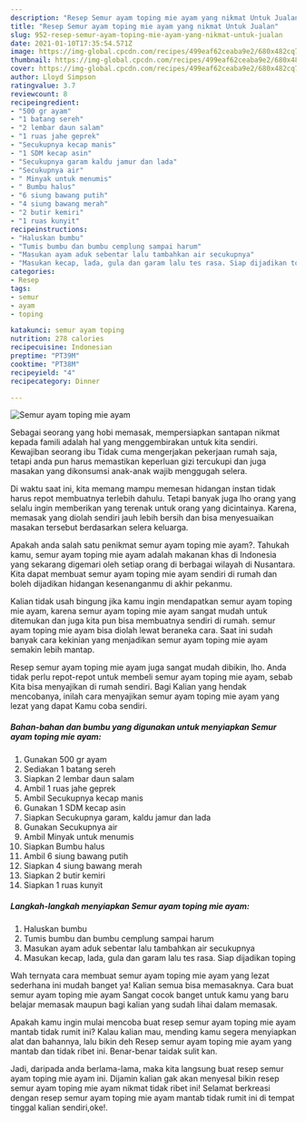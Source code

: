 ```yaml
---
description: "Resep Semur ayam toping mie ayam yang nikmat Untuk Jualan"
title: "Resep Semur ayam toping mie ayam yang nikmat Untuk Jualan"
slug: 952-resep-semur-ayam-toping-mie-ayam-yang-nikmat-untuk-jualan
date: 2021-01-10T17:35:54.571Z
image: https://img-global.cpcdn.com/recipes/499eaf62ceaba9e2/680x482cq70/semur-ayam-toping-mie-ayam-foto-resep-utama.jpg
thumbnail: https://img-global.cpcdn.com/recipes/499eaf62ceaba9e2/680x482cq70/semur-ayam-toping-mie-ayam-foto-resep-utama.jpg
cover: https://img-global.cpcdn.com/recipes/499eaf62ceaba9e2/680x482cq70/semur-ayam-toping-mie-ayam-foto-resep-utama.jpg
author: Lloyd Simpson
ratingvalue: 3.7
reviewcount: 8
recipeingredient:
- "500 gr ayam"
- "1 batang sereh"
- "2 lembar daun salam"
- "1 ruas jahe geprek"
- "Secukupnya kecap manis"
- "1 SDM kecap asin"
- "Secukupnya garam kaldu jamur dan lada"
- "Secukupnya air"
- " Minyak untuk menumis"
- " Bumbu halus"
- "6 siung bawang putih"
- "4 siung bawang merah"
- "2 butir kemiri"
- "1 ruas kunyit"
recipeinstructions:
- "Haluskan bumbu"
- "Tumis bumbu dan bumbu cemplung sampai harum"
- "Masukan ayam aduk sebentar lalu tambahkan air secukupnya"
- "Masukan kecap, lada, gula dan garam lalu tes rasa. Siap dijadikan toping"
categories:
- Resep
tags:
- semur
- ayam
- toping

katakunci: semur ayam toping 
nutrition: 278 calories
recipecuisine: Indonesian
preptime: "PT39M"
cooktime: "PT38M"
recipeyield: "4"
recipecategory: Dinner

---
```



![Semur ayam toping mie ayam](https://img-global.cpcdn.com/recipes/499eaf62ceaba9e2/680x482cq70/semur-ayam-toping-mie-ayam-foto-resep-utama.jpg)

Sebagai seorang yang hobi memasak, mempersiapkan santapan nikmat kepada famili adalah hal yang menggembirakan untuk kita sendiri. Kewajiban seorang ibu Tidak cuma mengerjakan pekerjaan rumah saja, tetapi anda pun harus memastikan keperluan gizi tercukupi dan juga masakan yang dikonsumsi anak-anak wajib menggugah selera.

Di waktu  saat ini, kita memang mampu memesan hidangan instan tidak harus repot membuatnya terlebih dahulu. Tetapi banyak juga lho orang yang selalu ingin memberikan yang terenak untuk orang yang dicintainya. Karena, memasak yang diolah sendiri jauh lebih bersih dan bisa menyesuaikan masakan tersebut berdasarkan selera keluarga. 



Apakah anda salah satu penikmat semur ayam toping mie ayam?. Tahukah kamu, semur ayam toping mie ayam adalah makanan khas di Indonesia yang sekarang digemari oleh setiap orang di berbagai wilayah di Nusantara. Kita dapat membuat semur ayam toping mie ayam sendiri di rumah dan boleh dijadikan hidangan kesenanganmu di akhir pekanmu.

Kalian tidak usah bingung jika kamu ingin mendapatkan semur ayam toping mie ayam, karena semur ayam toping mie ayam sangat mudah untuk ditemukan dan juga kita pun bisa membuatnya sendiri di rumah. semur ayam toping mie ayam bisa diolah lewat beraneka cara. Saat ini sudah banyak cara kekinian yang menjadikan semur ayam toping mie ayam semakin lebih mantap.

Resep semur ayam toping mie ayam juga sangat mudah dibikin, lho. Anda tidak perlu repot-repot untuk membeli semur ayam toping mie ayam, sebab Kita bisa menyajikan di rumah sendiri. Bagi Kalian yang hendak mencobanya, inilah cara menyajikan semur ayam toping mie ayam yang lezat yang dapat Kamu coba sendiri.

<!--inarticleads1-->

##### Bahan-bahan dan bumbu yang digunakan untuk menyiapkan Semur ayam toping mie ayam:

1. Gunakan 500 gr ayam
1. Sediakan 1 batang sereh
1. Siapkan 2 lembar daun salam
1. Ambil 1 ruas jahe geprek
1. Ambil Secukupnya kecap manis
1. Gunakan 1 SDM kecap asin
1. Siapkan Secukupnya garam, kaldu jamur dan lada
1. Gunakan Secukupnya air
1. Ambil  Minyak untuk menumis
1. Siapkan  Bumbu halus
1. Ambil 6 siung bawang putih
1. Siapkan 4 siung bawang merah
1. Siapkan 2 butir kemiri
1. Siapkan 1 ruas kunyit




<!--inarticleads2-->

##### Langkah-langkah menyiapkan Semur ayam toping mie ayam:

1. Haluskan bumbu
1. Tumis bumbu dan bumbu cemplung sampai harum
1. Masukan ayam aduk sebentar lalu tambahkan air secukupnya
1. Masukan kecap, lada, gula dan garam lalu tes rasa. Siap dijadikan toping




Wah ternyata cara membuat semur ayam toping mie ayam yang lezat sederhana ini mudah banget ya! Kalian semua bisa memasaknya. Cara buat semur ayam toping mie ayam Sangat cocok banget untuk kamu yang baru belajar memasak maupun bagi kalian yang sudah lihai dalam memasak.

Apakah kamu ingin mulai mencoba buat resep semur ayam toping mie ayam mantab tidak rumit ini? Kalau kalian mau, mending kamu segera menyiapkan alat dan bahannya, lalu bikin deh Resep semur ayam toping mie ayam yang mantab dan tidak ribet ini. Benar-benar taidak sulit kan. 

Jadi, daripada anda berlama-lama, maka kita langsung buat resep semur ayam toping mie ayam ini. Dijamin kalian gak akan menyesal bikin resep semur ayam toping mie ayam nikmat tidak ribet ini! Selamat berkreasi dengan resep semur ayam toping mie ayam mantab tidak rumit ini di tempat tinggal kalian sendiri,oke!.

